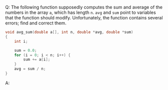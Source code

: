 Q: The following function supposedly computes the sum and average of the numbers
in the array `a`, which has length `n`. `avg` and `sum` point to variables that
the function should modify. Unfortunately, the function contains several errors;
find and correct them.

```c
void avg_sum(double a[], int n, double *avg, double *sum)
{
    int i;

    sum = 0.0;
    for (i = 0; i < n; i++) {
        sum += a[i];
    }
    avg = sum / n;
}
```

A:

